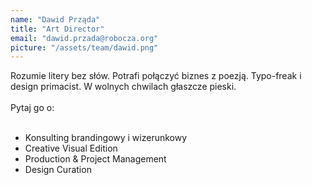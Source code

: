 ```yaml
---
name: "Dawid Prząda"
title: "Art Director"
email: "dawid.przada@robocza.org"
picture: "/assets/team/dawid.png"
---
```

Rozumie litery bez słów. Potrafi połączyć biznes z poezją. Typo-freak i design primacist. W wolnych chwilach głaszcze pieski.
<br>
<br>
<span class="uppercase">Pytaj go o:</span>
<br>
<br>
- Konsulting brandingowy i wizerunkowy
- Creative Visual Edition
- Production & Project Management
- Design Curation
